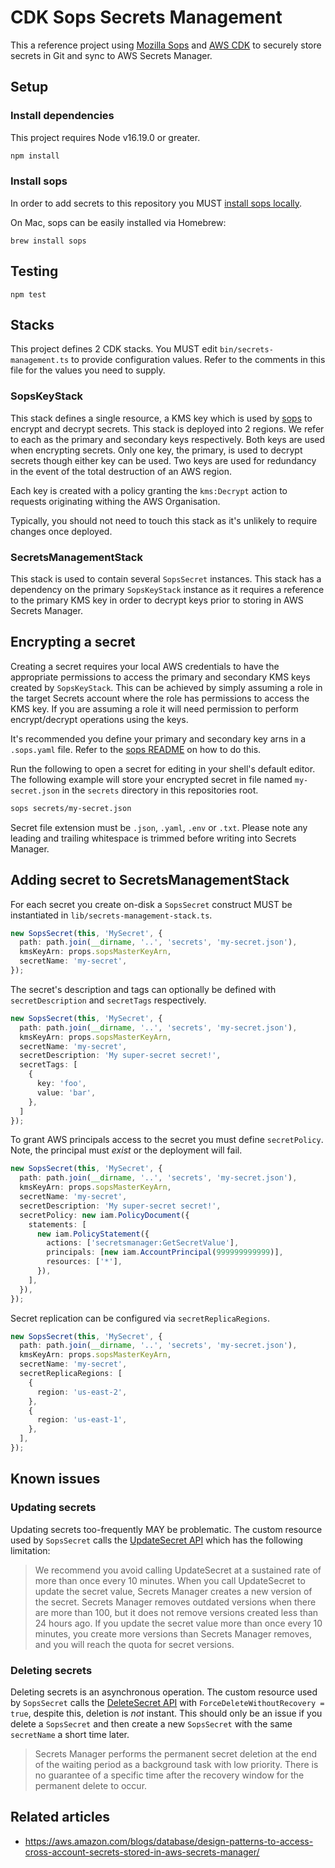 # CDK Sops Secrets Management

This a reference project using [Mozilla Sops][sops] and [AWS CDK][cdk] to securely store secrets in Git and sync to AWS Secrets Manager.

## Setup

### Install dependencies

This project requires Node v16.19.0 or greater.

```bash
npm install
```

### Install sops

In order to add secrets to this repository you MUST [install sops locally](https://github.com/getsops/sops#download).

On Mac, sops can be easily installed via Homebrew:

```
brew install sops
```

## Testing

```
npm test
```

## Stacks

This project defines 2 CDK stacks.
You MUST edit `bin/secrets-management.ts` to provide configuration values.
Refer to the comments in this file for the values you need to supply.

### SopsKeyStack

This stack defines a single resource, a KMS key which is used by [sops][sops] to encrypt and decrypt secrets.
This stack is deployed into 2 regions. 
We refer to each as the primary and secondary keys respectively. 
Both keys are used when encrypting secrets. 
Only one key, the primary, is used to decrypt secrets though either key can be used.
Two keys are used for redundancy in the event of the total destruction of an AWS region.

Each key is created with a policy granting the `kms:Decrypt` action to requests originating withing the AWS Organisation.

Typically, you should not need to touch this stack as it's unlikely to require changes once deployed.

### SecretsManagementStack

This stack is used to contain several `SopsSecret` instances. 
This stack has a dependency on the primary `SopsKeyStack` instance as it requires a reference to the primary KMS key in order to decrypt keys prior to storing in AWS Secrets Manager.

## Encrypting a secret

Creating a secret requires your local AWS credentials to have the appropriate permissions to access the primary and secondary KMS keys created by `SopsKeyStack`.
This can be achieved by simply assuming a role in the target Secrets account where the role has permissions to access the KMS key.
If you are assuming a role it will need permission to perform encrypt/decrypt operations using the keys. 

It's recommended you define your primary and secondary key arns in a `.sops.yaml` file.
Refer to the [sops README](https://github.com/getsops/sops#using-sops-yaml-conf-to-select-kms-pgp-for-new-files) on how to do this.

Run the following to open a secret for editing in your shell's default editor.
The following example will store your encrypted secret in file named `my-secret.json` in the `secrets` directory in this repositories root.

```bash
sops secrets/my-secret.json
```

Secret file extension must be `.json`, `.yaml`, `.env` or `.txt`.
Please note any leading and trailing whitespace is trimmed before writing into Secrets Manager.

## Adding secret to SecretsManagementStack

For each secret you create on-disk a `SopsSecret` construct MUST be instantiated in `lib/secrets-management-stack.ts`.

```typescript
new SopsSecret(this, 'MySecret', {
  path: path.join(__dirname, '..', 'secrets', 'my-secret.json'),
  kmsKeyArn: props.sopsMasterKeyArn,
  secretName: 'my-secret',
});
```

The secret's description and tags can optionally be defined with `secretDescription` and `secretTags` respectively.

```typescript
new SopsSecret(this, 'MySecret', {
  path: path.join(__dirname, '..', 'secrets', 'my-secret.json'),
  kmsKeyArn: props.sopsMasterKeyArn,
  secretName: 'my-secret',
  secretDescription: 'My super-secret secret!',
  secretTags: [
    {
      key: 'foo',
      value: 'bar',
    },
  ]
});
```

To grant AWS principals access to the secret you must define `secretPolicy`. 
Note, the principal must *exist* or the deployment will fail.

```typescript
new SopsSecret(this, 'MySecret', {
  path: path.join(__dirname, '..', 'secrets', 'my-secret.json'),
  kmsKeyArn: props.sopsMasterKeyArn,
  secretName: 'my-secret',
  secretDescription: 'My super-secret secret!',
  secretPolicy: new iam.PolicyDocument({
    statements: [
      new iam.PolicyStatement({
        actions: ['secretsmanager:GetSecretValue'],
        principals: [new iam.AccountPrincipal(999999999999)],
        resources: ['*'],
      }),
    ],
  }),
});
```

Secret replication can be configured via `secretReplicaRegions`.

```typescript
new SopsSecret(this, 'MySecret', {
  path: path.join(__dirname, '..', 'secrets', 'my-secret.json'),
  kmsKeyArn: props.sopsMasterKeyArn,
  secretName: 'my-secret',
  secretReplicaRegions: [
    {
      region: 'us-east-2',
    },
    {
      region: 'us-east-1',
    },
  ],
});
```

## Known issues

### Updating secrets

Updating secrets too-frequently MAY be problematic. 
The custom resource used by `SopsSecret` calls the [UpdateSecret API][update-secret-api] which has the following limitation:

> We recommend you avoid calling UpdateSecret at a sustained rate of more than once every 10 minutes. When you call UpdateSecret to update the secret value, Secrets Manager creates a new version of the secret. Secrets Manager removes outdated versions when there are more than 100, but it does not remove versions created less than 24 hours ago. If you update the secret value more than once every 10 minutes, you create more versions than Secrets Manager removes, and you will reach the quota for secret versions.

### Deleting secrets

Deleting secrets is an asynchronous operation. 
The custom resource used by `SopsSecret` calls the [DeleteSecret API][delete-secret-api] with `ForceDeleteWithoutRecovery = true`, despite this, deletion is *not* instant. 
This should only be an issue if you delete a `SopsSecret` and then create a new `SopsSecret` with the same `secretName` a short time later.

> Secrets Manager performs the permanent secret deletion at the end of the waiting period as a background task with low priority. There is no guarantee of a specific time after the recovery window for the permanent delete to occur.

[sops]: https://github.com/mozilla/sops
[cdk]: https://docs.aws.amazon.com/cdk/v2/guide/home.html
[update-secret-api]: https://docs.aws.amazon.com/secretsmanager/latest/apireference/API_UpdateSecret.html
[delete-secret-api]: https://docs.aws.amazon.com/secretsmanager/latest/apireference/API_DeleteSecret.html

## Related articles
* https://aws.amazon.com/blogs/database/design-patterns-to-access-cross-account-secrets-stored-in-aws-secrets-manager/